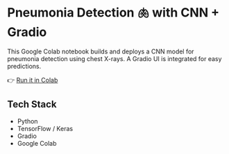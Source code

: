 # Pneumonia Detection 🫁 with CNN + Gradio

This Google Colab notebook builds and deploys a CNN model for pneumonia detection using chest X-rays. A Gradio UI is integrated for easy predictions.

👉 [Run it in Colab](https://colab.research.google.com/github/jishya123/pneumonia-detection/blob/main/pneumonia_model_with_gradio.ipynb)

## Tech Stack
- Python
- TensorFlow / Keras
- Gradio
- Google Colab
